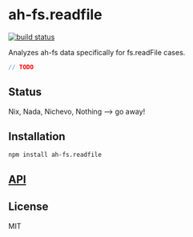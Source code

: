 # ah-fs.readfile
[![build status](https://secure.travis-ci.org/nodesource/ah-fs.readfile.png)](http://travis-ci.org/nodesource/ah-fs.readfile)

Analyzes ah-fs data specifically for fs.readFile cases.

```js
// TODO
```

## Status

Nix, Nada, Nichevo, Nothing --> go away!

## Installation

    npm install ah-fs.readfile

## [API](https://nodesource.github.io/)


## License

MIT
